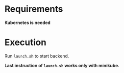 # Requirements

**Kubernetes is needed**

# Execution

Run `launch.sh` to start backend.

**Last instruction of `launch.sh` works only with minikube.**